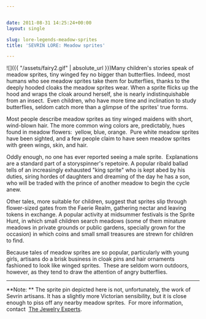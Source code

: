 ```yaml
---


date: 2011-08-31 14:25:24+00:00
layout: single

slug: lore-legends-meadow-sprites
title: 'SEVRIN LORE: Meadow sprites'

---
```


![]({{ "/assets/fairy2.gif" | absolute_url }})Many children's stories speak of meadow sprites, tiny winged fey no bigger than butterflies. Indeed, most humans who see meadow sprites take them for butterflies, thanks to the deeply hooded cloaks the meadow sprites wear. When a sprite flicks up the hood and wraps the cloak around herself, she is nearly indistinquishable from an insect.  Even children, who have more time and inclination to study butterflies, seldom catch more than a glimpse of the sprites' true forms.

Most people describe meadow sprites as tiny winged maidens with short, wind-blown hair. The more common wing colors are, predictably, hues found in meadow flowers:  yellow, blue, orange.  Pure white meadow sprites have been sighted, and a few people claim to have seen meadow sprites with green wings, skin, and hair.

Oddly enough, no one has ever reported seeing a male sprite.  Explanations are a standard part of a storyspinner's repetoire. A popular ribald ballad tells of an increasingly exhausted "king sprite" who is kept abed by his duties, siring hordes of daughters and dreaming of the day he has a son, who will be traded with the prince of another meadow to begin the cycle anew.

Other tales, more suitable for children, suggest that sprites slip through flower-sized gates from the Faerie Realm, gathering nectar and leaving tokens in exchange. A popular activity at midsummer festivals is the Sprite Hunt, in which small children search meadows (some of them minature meadows in private grounds or public gardens, specially grown for the occasion) in which coins and small small treasures are strewn for children to find.

Because tales of meadow sprites are so popular, particularly with young girls, artisans do a brisk business in cloak pins and hair ornaments fashioned to look like winged sprites.  These are seldom worn outdoors, however, as they tend to draw the attention of angry butterflies.

**********************

**Note: ** The sprite pin depicted here is not, unfortunately, the work of Sevrin artisans. It has a slightly more Victorian sensibility, but it is close enough to piss off any nearby meadow sprites.  For more information, contact  [The Jewelry Experts](http://www.jewelryexpert.com/articles/enamel.htm).


